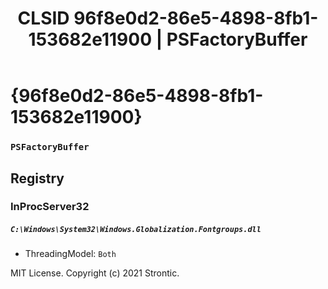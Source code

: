 ﻿---
title: "CLSID 96f8e0d2-86e5-4898-8fb1-153682e11900 | PSFactoryBuffer"
excerpt: What is COM-Object CLSID 96f8e0d2-86e5-4898-8fb1-153682e11900?
---

# {96f8e0d2-86e5-4898-8fb1-153682e11900}

### `PSFactoryBuffer`

## Registry


### InProcServer32

##### `C:\Windows\System32\Windows.Globalization.Fontgroups.dll`
* ThreadingModel: `Both`

MIT License. Copyright (c) 2021 Strontic.


